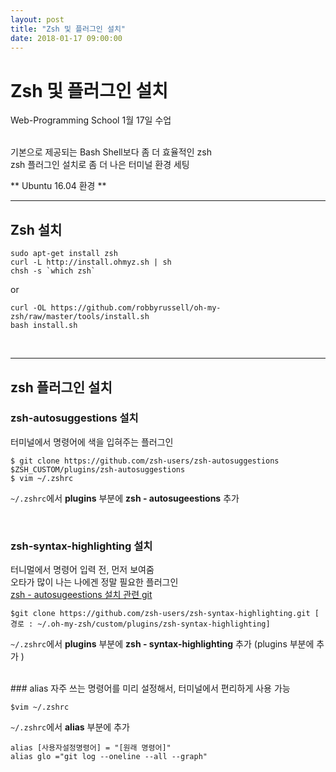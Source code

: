 ```yaml
---
layout: post
title: "Zsh 및 플러그인 설치"
date: 2018-01-17 09:00:00
---
```

# Zsh 및 플러그인 설치
Web-Programming School 1월 17일 수업 <br><br>

기본으로 제공되는 Bash Shell보다 좀 더 효율적인 zsh <br>
zsh 플러그인 설치로 좀 더 나은 터미널 환경 세팅<br>

** Ubuntu 16.04 환경 **

---------

## Zsh 설치
```
sudo apt-get install zsh
curl -L http://install.ohmyz.sh | sh
chsh -s `which zsh`
```

or

```
curl -OL https://github.com/robbyrussell/oh-my-zsh/raw/master/tools/install.sh
bash install.sh
```
<br>

-------

## zsh 플러그인 설치
### zsh-autosuggestions 설치
터미널에서 명령어에 색을 입혀주는 플러그인
```
$ git clone https://github.com/zsh-users/zsh-autosuggestions $ZSH_CUSTOM/plugins/zsh-autosuggestions
$ vim ~/.zshrc
```
`~/.zshrc`에서 **plugins** 부분에  **zsh - autosugeestions** 추가

<br>

### zsh-syntax-highlighting 설치
터니멀에서 명령어 입력 전, 먼저 보여줌<br>
오타가 많이 나는 나에겐 정말 필요한 플러그인<br>
[zsh - autosugeestions 설치 관련 git](https://github.com/zsh-users/zsh-syntax-highlighting/blob/master/INSTALL.md)

```
$git clone https://github.com/zsh-users/zsh-syntax-highlighting.git [ 경로 : ~/.oh-my-zsh/custom/plugins/zsh-syntax-highlighting]
```

`~/.zshrc`에서 **plugins** 부분에  **zsh - syntax-highlighting** 추가
(plugins 부분에 추가 )

<br>
### alias
자주 쓰는 명령어를 미리 설정해서, 터미널에서 편리하게 사용 가능

```
$vim ~/.zshrc
```
`~/.zshrc`에서 **alias** 부분에 추가

```
alias [사용자설정명령어] = "[원래 명령어]"
alias glo ="git log --oneline --all --graph"
```
